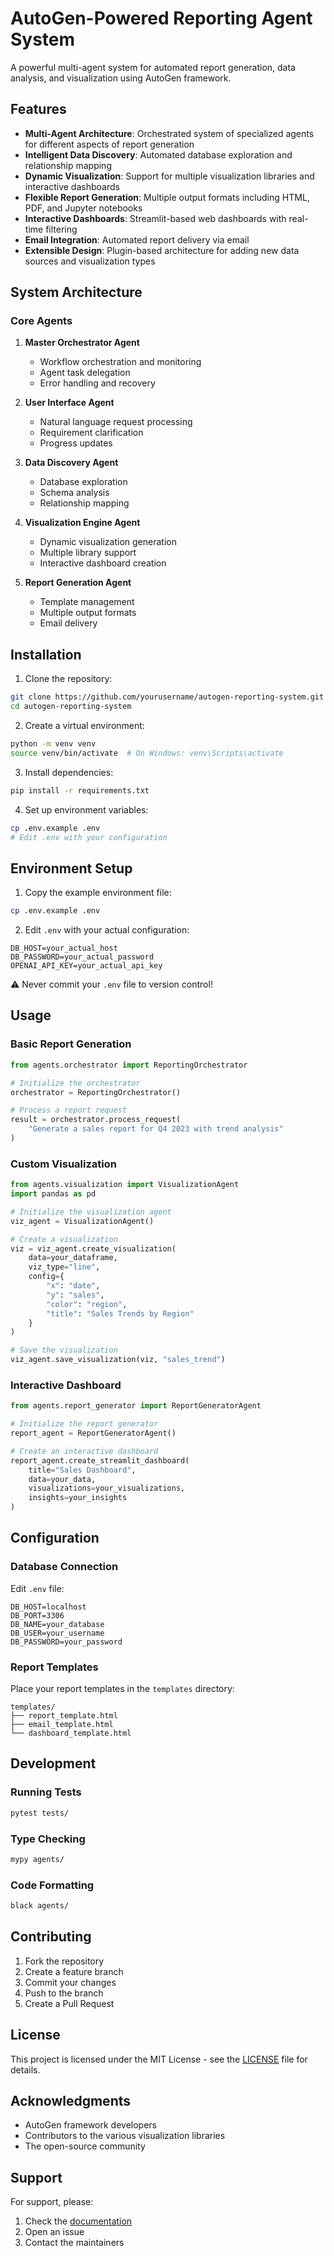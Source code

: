 # AutoGen-Powered Reporting Agent System

A powerful multi-agent system for automated report generation, data analysis, and visualization using AutoGen framework.

## Features

- **Multi-Agent Architecture**: Orchestrated system of specialized agents for different aspects of report generation
- **Intelligent Data Discovery**: Automated database exploration and relationship mapping
- **Dynamic Visualization**: Support for multiple visualization libraries and interactive dashboards
- **Flexible Report Generation**: Multiple output formats including HTML, PDF, and Jupyter notebooks
- **Interactive Dashboards**: Streamlit-based web dashboards with real-time filtering
- **Email Integration**: Automated report delivery via email
- **Extensible Design**: Plugin-based architecture for adding new data sources and visualization types

## System Architecture

### Core Agents

1. **Master Orchestrator Agent**
   - Workflow orchestration and monitoring
   - Agent task delegation
   - Error handling and recovery

2. **User Interface Agent**
   - Natural language request processing
   - Requirement clarification
   - Progress updates

3. **Data Discovery Agent**
   - Database exploration
   - Schema analysis
   - Relationship mapping

4. **Visualization Engine Agent**
   - Dynamic visualization generation
   - Multiple library support
   - Interactive dashboard creation

5. **Report Generation Agent**
   - Template management
   - Multiple output formats
   - Email delivery

## Installation

1. Clone the repository:
```bash
git clone https://github.com/yourusername/autogen-reporting-system.git
cd autogen-reporting-system
```

2. Create a virtual environment:
```bash
python -m venv venv
source venv/bin/activate  # On Windows: venv\Scripts\activate
```

3. Install dependencies:
```bash
pip install -r requirements.txt
```

4. Set up environment variables:
```bash
cp .env.example .env
# Edit .env with your configuration
```

## Environment Setup

1. Copy the example environment file:
```bash
cp .env.example .env
```

2. Edit `.env` with your actual configuration:
```env
DB_HOST=your_actual_host
DB_PASSWORD=your_actual_password
OPENAI_API_KEY=your_actual_api_key
```

⚠️ Never commit your `.env` file to version control!

## Usage

### Basic Report Generation

```python
from agents.orchestrator import ReportingOrchestrator

# Initialize the orchestrator
orchestrator = ReportingOrchestrator()

# Process a report request
result = orchestrator.process_request(
    "Generate a sales report for Q4 2023 with trend analysis"
)
```

### Custom Visualization

```python
from agents.visualization import VisualizationAgent
import pandas as pd

# Initialize the visualization agent
viz_agent = VisualizationAgent()

# Create a visualization
viz = viz_agent.create_visualization(
    data=your_dataframe,
    viz_type="line",
    config={
        "x": "date",
        "y": "sales",
        "color": "region",
        "title": "Sales Trends by Region"
    }
)

# Save the visualization
viz_agent.save_visualization(viz, "sales_trend")
```

### Interactive Dashboard

```python
from agents.report_generator import ReportGeneratorAgent

# Initialize the report generator
report_agent = ReportGeneratorAgent()

# Create an interactive dashboard
report_agent.create_streamlit_dashboard(
    title="Sales Dashboard",
    data=your_data,
    visualizations=your_visualizations,
    insights=your_insights
)
```

## Configuration

### Database Connection

Edit `.env` file:
```env
DB_HOST=localhost
DB_PORT=3306
DB_NAME=your_database
DB_USER=your_username
DB_PASSWORD=your_password
```

### Report Templates

Place your report templates in the `templates` directory:
```
templates/
├── report_template.html
├── email_template.html
└── dashboard_template.html
```

## Development

### Running Tests

```bash
pytest tests/
```

### Type Checking

```bash
mypy agents/
```

### Code Formatting

```bash
black agents/
```

## Contributing

1. Fork the repository
2. Create a feature branch
3. Commit your changes
4. Push to the branch
5. Create a Pull Request

## License

This project is licensed under the MIT License - see the [LICENSE](LICENSE) file for details.

## Acknowledgments

- AutoGen framework developers
- Contributors to the various visualization libraries
- The open-source community

## Support

For support, please:
1. Check the [documentation](docs/)
2. Open an issue
3. Contact the maintainers 